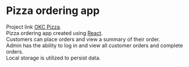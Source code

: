 # Pizza ordering app 

Project link [OKC Pizza](https://react-pizza-app-justincgreen.vercel.app/).\
Pizza ordering app created using [React](https://reactjs.org/).\
Customers can place orders and view a summary of their order.\
Admin has the ability to log in and view all customer orders and complete orders.\
Local storage is utilized to persist data.